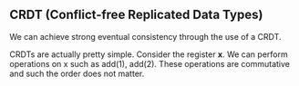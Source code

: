## CRDT (Conflict-free Replicated Data Types)
We can achieve strong eventual consistency through the use of a CRDT. 

CRDTs are actually pretty simple. Consider the register **x**. 
We can perform operations on x such as add(1), add(2). 
These operations are commutative and such the order does not matter.

